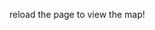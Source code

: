 reload the page to view the map!
<html> <head> <link href="https://unpkg.com/leaflet@1.7.1/dist/leaflet.css" rel="stylesheet"/> </head> <body> <div id="map" style="width: 100%; height: 750px;"></div>  <script src="https://unpkg.com/leaflet@1.7.1/dist/leaflet.js"></script> <script> var map = L.map('map', { crs: L.CRS.Simple, minZoom: -2, maxZoom: 4,  }); var bounds = [[0, 0], [3000, 2202]]; var image = L.imageOverlay('../../../../../images/040-map-1.7-dougan-player.webp', bounds).addTo(map); map.on('load', function() { map.invalidateSize(); }); map.fitBounds(bounds); </script> </body> </html>